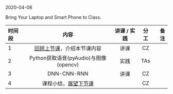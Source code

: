 2020-04-08

Bring Your Laptop  and Smart Phone to Class. 

|时间段     |  内容    | 讲课 / 实践     |  分工  |  备注       |
| :---      |   :----:    |   :----:    |    :----:    | ---: |
|  1  |  [回顾上节课](../WW7/WW7-Plan.md)，介绍本节课内容     |  讲课    |     CZ     |      |
|   2       |  Python获取语音(pyAudio)与图像(opencv)    |   实践    |   TAs    |         |
|   3       |  DNN-CNN-RNN  |   讲课    |    CZ   |         |
|  4  |  课程小结，[展望下节课](../WW9/WW9-Plan.md)       |     |  CZ |   |
